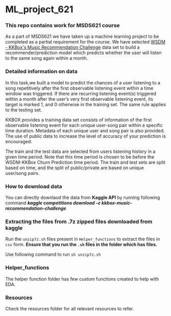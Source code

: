 # ML_project_621
### This repo contains work for MSDS621 course 
As a part of MSDS621 we have taken up a machine learning project to be completed as a partial requirement for the course.
We have selected [WSDM - KKBox's Music Recommendation Challenge](https://www.kaggle.com/c/kkbox-music-recommendation-challenge) data set to build a recommender/prediction model which predicts whether the user will listen to the same song again within a month.

### Detailed information on data
In this task,we built a model to predict the chances of a user listening to a song repetitively after the first observable listening event within a time window was triggered. If there are recurring listening event(s) triggered within a month after the user’s very first observable listening event, its target is marked 1, and 0 otherwise in the training set. The same rule applies to the testing set.

KKBOX provides a training data set consists of information of the first observable listening event for each unique user-song pair within a specific time duration. Metadata of each unique user and song pair is also provided. The use of public data to increase the level of accuracy of your prediction is encouraged.

The train and the test data are selected from users listening history in a given time period. Note that this time period is chosen to be before the WSDM-KKBox Churn Prediction time period. The train and test sets are split based on time, and the split of public/private are based on unique user/song pairs.


### How to download data
You can directly downlaod the data from **Kaggle API** by running following command ***kaggle competitions download -c kkbox-music-recommendation-challenge***

### Extracting the files from .7z zipped files downloaded from kaggle
Run the `unzip7z.sh` files present in `Helper_functions` to extract the files in `csv` form. **Ensure that you run the `.sh` files in the folder which has files.**

Use following command to run `sh unzip7z.sh`

### Helper_functions
The helper function folder has few custom functions created to help with EDA.

### Resources
Check the resources folder for all relevant resources to refer.
